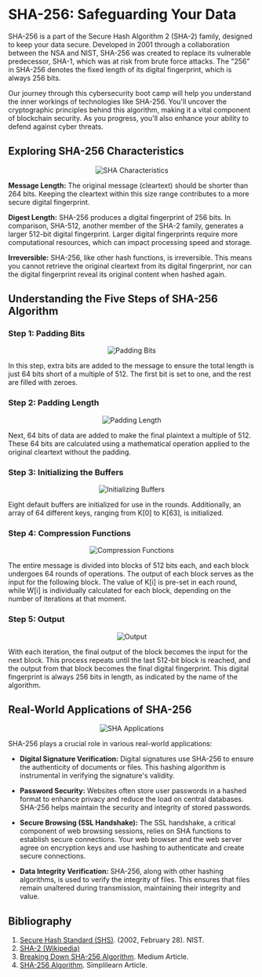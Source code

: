 # SHA-256: Safeguarding Your Data

SHA-256 is a part of the Secure Hash Algorithm 2 (SHA-2) family, designed to keep your data secure. Developed in 2001 through a collaboration between the NSA and NIST, SHA-256 was created to replace its vulnerable predecessor, SHA-1, which was at risk from brute force attacks. The "256" in SHA-256 denotes the fixed length of its digital fingerprint, which is always 256 bits.

Our journey through this cybersecurity boot camp will help you understand the inner workings of technologies like SHA-256. You'll uncover the cryptographic principles behind this algorithm, making it a vital component of blockchain security. As you progress, you'll also enhance your ability to defend against cyber threats.

## Exploring SHA-256 Characteristics

<div style="text-align: center;">
  <img src="../images/hashing101_4.png" alt="SHA Characteristics">
</div>

**Message Length:** The original message (cleartext) should be shorter than 264 bits. Keeping the cleartext within this size range contributes to a more secure digital fingerprint.

**Digest Length:** SHA-256 produces a digital fingerprint of 256 bits. In comparison, SHA-512, another member of the SHA-2 family, generates a larger 512-bit digital fingerprint. Larger digital fingerprints require more computational resources, which can impact processing speed and storage.

**Irreversible:** SHA-256, like other hash functions, is irreversible. This means you cannot retrieve the original cleartext from its digital fingerprint, nor can the digital fingerprint reveal its original content when hashed again.

## Understanding the Five Steps of SHA-256 Algorithm

### Step 1: Padding Bits

<div style="text-align: center;">
  <img src="../images/hashing101_5.png" alt="Padding Bits">
</div>

In this step, extra bits are added to the message to ensure the total length is just 64 bits short of a multiple of 512. The first bit is set to one, and the rest are filled with zeroes.

### Step 2: Padding Length

<div style="text-align: center;">
  <img src="../images/hashing101_6.png" alt="Padding Length">
</div>

Next, 64 bits of data are added to make the final plaintext a multiple of 512. These 64 bits are calculated using a mathematical operation applied to the original cleartext without the padding.

### Step 3: Initializing the Buffers

<div style="text-align: center;">
  <img src="../images/hashing101_7.png" alt="Initializing Buffers">
</div>

Eight default buffers are initialized for use in the rounds. Additionally, an array of 64 different keys, ranging from K[0] to K[63], is initialized.

### Step 4: Compression Functions

<div style="text-align: center;">
  <img src="../images/hashing101_8.png" alt="Compression Functions">
</div>

The entire message is divided into blocks of 512 bits each, and each block undergoes 64 rounds of operations. The output of each block serves as the input for the following block. The value of K[i] is pre-set in each round, while W[i] is individually calculated for each block, depending on the number of iterations at that moment.

### Step 5: Output

<div style="text-align: center;">
  <img src="../images/hashing101_9.png" alt="Output">
</div>

With each iteration, the final output of the block becomes the input for the next block. This process repeats until the last 512-bit block is reached, and the output from that block becomes the final digital fingerprint. This digital fingerprint is always 256 bits in length, as indicated by the name of the algorithm.

## Real-World Applications of SHA-256

<div style="text-align: center;">
  <img src="../images/hashing101_10.png" alt="SHA Applications">
</div>

SHA-256 plays a crucial role in various real-world applications:

- **Digital Signature Verification:** Digital signatures use SHA-256 to ensure the authenticity of documents or files. This hashing algorithm is instrumental in verifying the signature's validity.

- **Password Security:** Websites often store user passwords in a hashed format to enhance privacy and reduce the load on central databases. SHA-256 helps maintain the security and integrity of stored passwords.

- **Secure Browsing (SSL Handshake):** The SSL handshake, a critical component of web browsing sessions, relies on SHA functions to establish secure connections. Your web browser and the web server agree on encryption keys and use hashing to authenticate and create secure connections.

- **Data Integrity Verification:** SHA-256, along with other hashing algorithms, is used to verify the integrity of files. This ensures that files remain unaltered during transmission, maintaining their integrity and value.

## Bibliography

1. [Secure Hash Standard (SHS)](https://nvlpubs.nist.gov/nistpubs/FIPS/NIST.FIPS.180-4.pdf). (2002, February 28). NIST.
2. [SHA-2 (Wikipedia)](https://en.wikipedia.org/wiki/SHA-2)
3. [Breaking Down SHA-256 Algorithm](https://infosecwriteups.com/breaking-down-sha-256-algorithm-2ce61d86f7a3). Medium Article.
4. [SHA-256 Algorithm](https://www.simplilearn.com/tutorials/cyber-security-tutorial/sha-256-algorithm). Simplilearn Article.
